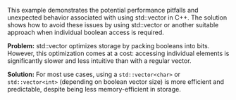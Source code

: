 This example demonstrates the potential performance pitfalls and unexpected behavior associated with using std::vector<bool> in C++.  The solution shows how to avoid these issues by using std::vector<char> or another suitable approach when individual boolean access is required.

**Problem:** std::vector<bool> optimizes storage by packing booleans into bits. However, this optimization comes at a cost: accessing individual elements is significantly slower and less intuitive than with a regular vector.

**Solution:** For most use cases, using a `std::vector<char>` or `std::vector<int>` (depending on boolean vector size) is more efficient and predictable, despite being less memory-efficient in storage.
